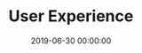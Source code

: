 ---
title: User Experience
date: 2019-06-30 00:00:00
description: We build simple, seamless experiences for people. Human-centric design principles guide us in creating tools that help solve problems.
featured_image: '/images/features/feature-ux.svg'
---